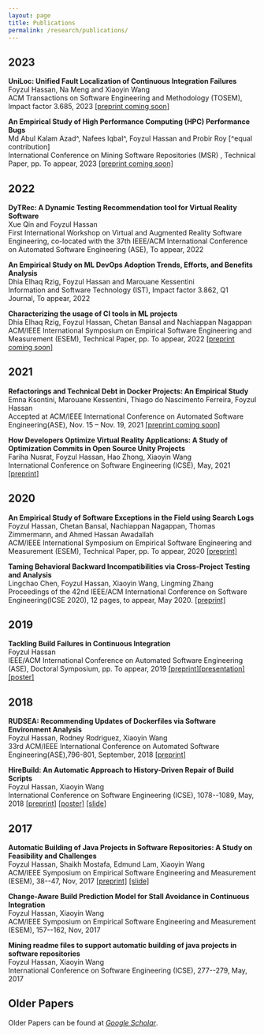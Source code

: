 ```yaml
---
layout: page
title: Publications
permalink: /research/publications/
---
```

2023
--
**UniLoc: Unified Fault Localization of Continuous Integration Failures**<br/>
Foyzul Hassan, Na Meng and Xiaoyin Wang<br/>
ACM Transactions on Software Engineering and Methodology (TOSEM), Impact factor 3.685, 2023
<a href="/../../files/TOSEM2023.pdf" target="_blank">[preprint coming soon]</a>


**An Empirical Study of High Performance Computing (HPC) Performance Bugs**<br/>
Md Abul Kalam Azad^, Nafees Iqbal^, Foyzul Hassan and Probir Roy [^equal contribution]<br/>
International Conference on Mining Software Repositories (MSR) , Technical Paper, pp. To appear, 2023
<a href="/../../files/MSR2023.pdf" target="_blank">[preprint coming soon]</a>


2022
--

**DyTRec: A Dynamic Testing Recommendation tool for Virtual Reality Software**<br/>
Xue Qin and Foyzul Hassan<br/>
First International Workshop on Virtual and Augmented Reality Software Engineering, co-located with the 37th IEEE/ACM International Conference on Automated Software Engineering (ASE), To appear, 2022 


**An Empirical Study on ML DevOps Adoption Trends, Efforts, and Benefits Analysis**<br/>
Dhia Elhaq Rzig, Foyzul Hassan and Marouane Kessentini<br/>
Information and Software Technology (IST), Impact factor 3.862, Q1 Journal, To appear, 2022 

**Characterizing the usage of CI tools in ML projects**<br/>
Dhia Elhaq Rzig, Foyzul Hassan, Chetan Bansal and Nachiappan Nagappan<br/>
ACM/IEEE International Symposium on Empirical Software Engineering and Measurement (ESEM), Technical Paper, pp. To appear, 2022
<a href="/../../files/MLCIESEM2022.pdf" target="_blank">[preprint coming soon]</a>


2021
--
**Refactorings and Technical Debt in Docker Projects: An Empirical Study**<br/>
Emna Ksontini, Marouane Kessentini, Thiago do Nascimento Ferreira, Foyzul Hassan<br/>
Accepted at ACM/IEEE International Conference on Automated Software Engineering(ASE), Nov. 15 – Nov. 19, 2021
<a href="/../../files/DockerRefactoring.pdf" target="_blank">[preprint coming soon]</a>

**How Developers Optimize Virtual Reality Applications: A Study of Optimization Commits in Open Source Unity Projects**<br/>
Fariha Nusrat, Foyzul Hassan, Hao Zhong, Xiaoyin Wang<br/>
International Conference on Software Engineering (ICSE), May, 2021
<a href="/../../files/VRPerfBugStudyICSE21.pdf" target="_blank">[preprint]</a>


2020
--
**An Empirical Study of Software Exceptions in the Field using Search Logs**<br/>
Foyzul Hassan, Chetan Bansal, Nachiappan Nagappan, Thomas Zimmermann, and Ahmed Hassan Awadallah<br/>
ACM/IEEE International Symposium on Empirical Software Engineering and Measurement (ESEM), Technical Paper, pp. To appear, 2020
<a href="https://arxiv.org/abs/2006.00385" target="_blank">[preprint]</a>


**Taming Behavioral Backward Incompatibilities via Cross-Project Testing and Analysis**<br/>
Lingchao Chen, Foyzul Hassan, Xiaoyin Wang, Lingming Zhang<br/>
Proceedings of the 42nd IEEE/ACM International Conference on Software Engineering(ICSE 2020), 12 pages, to appear, May 2020. 
<a href="/../../files/icse2020a.pdf" target="_blank">[preprint]</a> 

2019
--
**Tackling Build Failures in Continuous Integration**<br/>
Foyzul Hassan<br/>
IEEE/ACM International Conference on Automated Software Engineering (ASE), Doctoral Symposium, pp. To appear, 2019
<a href="/../../files/DoctoralSymp_ASE.pdf" target="_blank">[preprint]</a><a href="/../../files/ASE2019_DS_Slide.pdf" target="_blank">[presentation]</a><a href="/../../files/ASE2019_DS_Poster.pdf" target="_blank">[poster]</a>


2018
--
**RUDSEA: Recommending Updates of Dockerfiles via Software Environment Analysis**<br/>
Foyzul Hassan, Rodney Rodriguez, Xiaoyin Wang<br/>
33rd ACM/IEEE International Conference on Automated Software Engineering(ASE),796-801, September, 2018
<a href="/../../files/ASE_2018.pdf" target="_blank">[preprint]</a>

**HireBuild: An Automatic Approach to History-Driven Repair of Build Scripts**<br/>
Foyzul Hassan, Xiaoyin Wang<br/>
International Conference on Software Engineering (ICSE), 1078--1089, May, 2018
<a href="/../../files/ICSE_2018.pdf" target="_blank">[preprint]</a> <a href="/../../files/ICSE_2018_Poster.pdf" target="_blank">[poster]</a> <a href="/../../files/HireBuild.pptx" target="_blank">[slide]</a>

2017
--

**Automatic Building of Java Projects in Software Repositories: A Study on Feasibility and Challenges**<br/>
Foyzul Hassan, Shaikh Mostafa, Edmund Lam, Xiaoyin Wang<br/>
ACM/IEEE Symposium on Empirical Software Engineering and Measurement (ESEM), 38--47, Nov, 2017
<a href="/../../files/ESEM_2017_1.pdf" target="_blank">[preprint]</a> <a href="/../../files/ESEM_2017_1_Slide.pdf" target="_blank">[slide]</a>

**Change-Aware Build Prediction Model for Stall Avoidance in Continuous Integration**<br/>
Foyzul Hassan, Xiaoyin Wang<br/>
ACM/IEEE Symposium on Empirical Software Engineering and Measurement (ESEM), 157--162, Nov, 2017
      
**Mining readme files to support automatic building of java projects in software repositories**  
Foyzul Hassan, Xiaoyin Wang<br/>
International Conference on Software Engineering (ICSE), 277--279, May, 2017

Older Papers
--

Older Papers can be found at <em><a class="tosu" href="https://scholar.google.com/citations?user=b9Kw58UAAAAJ&hl=en&oi=ao" target="_blank">Google Scholar</a></em>.

